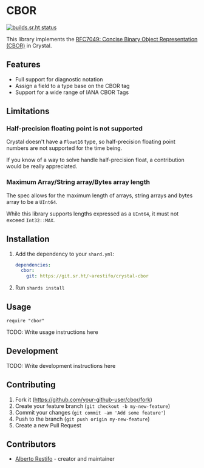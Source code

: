 # CBOR

[![builds.sr.ht status](https://builds.sr.ht/~arestifo/crystal-cbor.svg)](https://builds.sr.ht/~arestifo/crystal-cbor?)

This library implements the [RFC7049: Concise Binary Object Representation (CBOR)][rfc]
in Crystal.

## Features

- Full support for diagnostic notation
- Assign a field to a type base on the CBOR tag
- Support for a wide range of IANA CBOR Tags

## Limitations

### Half-precision floating point is not supported

Crystal doesn't have a `Float16` type, so half-precision floating point numbers
are not supported for the time being.

If you know of a way to solve handle half-precision float, a contribution would
be really appreciated.

### Maximum Array/String array/Bytes array length

The spec allows for the maximum length of arrays, string arrays and bytes array
to be a `UInt64`.

While this library supports lengths expressed as a `UInt64`, it must not exceed
`Int32::MAX`.

## Installation

1. Add the dependency to your `shard.yml`:

   ```yaml
   dependencies:
     cbor:
       git: https://git.sr.ht/~arestifo/crystal-cbor
   ```

2. Run `shards install`

## Usage

```crystal
require "cbor"
```

TODO: Write usage instructions here

## Development

TODO: Write development instructions here

## Contributing

1. Fork it (<https://github.com/your-github-user/cbor/fork>)
2. Create your feature branch (`git checkout -b my-new-feature`)
3. Commit your changes (`git commit -am 'Add some feature'`)
4. Push to the branch (`git push origin my-new-feature`)
5. Create a new Pull Request

## Contributors

- [Alberto Restifo](https://github.com/your-github-user) - creator and maintainer

[rfc]: https://tools.ietf.org/html/rfc7049
